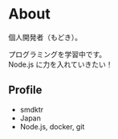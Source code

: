 # About
個人開発者（もどき）。 

プログラミングを学習中です。  
Node.js に力を入れていきたい！   

## Profile
- smdktr
- Japan
- Node.js, docker, git
